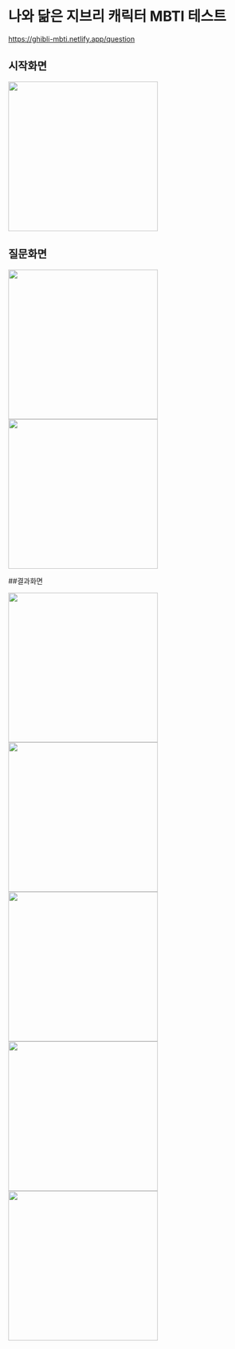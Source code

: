 # 나와 닮은 지브리 캐릭터 MBTI 테스트

https://ghibli-mbti.netlify.app/question

## 시작화면
<img width="300" src="https://user-images.githubusercontent.com/46593078/176502351-fd17d523-3a2f-47b6-9741-83363bed314d.jpg">

## 질문화면
<img width="300" src="https://user-images.githubusercontent.com/46593078/176502438-2c23afd2-88ef-4d46-b430-6765b4251dc1.jpg">
<img width="300" src="https://user-images.githubusercontent.com/46593078/176502453-91f7e093-6d47-4da3-9a93-5bb8f88564c0.jpg">

##결과화면 

<img width="300" src="https://user-images.githubusercontent.com/46593078/176502626-4ae8d864-bb51-44d2-af9c-b6e6e21ebc4f.jpg">
<img width="300" src="https://user-images.githubusercontent.com/46593078/176502638-5ed8eceb-0118-4b6f-a503-350d35e1f73b.jpg">
<img width="300" src="https://user-images.githubusercontent.com/46593078/176502652-7ac9d983-e680-45bd-b0ba-32bd383437fa.jpg">
<img width="300" src="https://user-images.githubusercontent.com/46593078/176502657-9503ae67-aa8e-4f7f-a48f-0d7767617721.jpg">
<img width="300" src="https://user-images.githubusercontent.com/46593078/176502664-c69abfc6-d1ea-4eda-b51c-3f1601e81be1.jpg">
